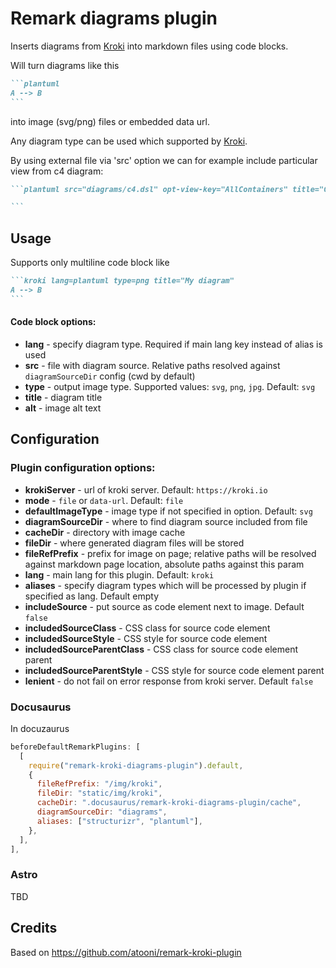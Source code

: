 # Remark diagrams plugin

Inserts diagrams from [Kroki](https://kroki.io/) into markdown files using code blocks.

Will turn diagrams like this

````md
```plantuml
A --> B
```
````

into image (svg/png) files or embedded data url.

Any diagram type can be used which supported by [Kroki](https://kroki.io/#support).

By using external file via 'src' option we can for example include particular view from c4 diagram:

````markdown
```plantuml src="diagrams/c4.dsl" opt-view-key="AllContainers" title="Context diagram"

```
````

## Usage

Supports only multiline code block like

````markdown
```kroki lang=plantuml type=png title="My diagram"
A --> B
```
````

#### Code block options:

- **lang** - specify diagram type. Required if main lang key instead of alias is used
- **src** - file with diagram source. Relative paths resolved against `diagramSourceDir` config (cwd by default)
- **type** - output image type. Supported values: `svg`, `png`, `jpg`. Default: `svg`
- **title** - diagram title
- **alt** - image alt text

## Configuration

### Plugin configuration options:

- **krokiServer** - url of kroki server. Default: `https://kroki.io`
- **mode** - `file` or `data-url`. Default: `file`
- **defaultImageType** - image type if not specified in option. Default: `svg`
- **diagramSourceDir** - where to find diagram source included from file
- **cacheDir** - directory with image cache
- **fileDir** - where generated diagram files will be stored
- **fileRefPrefix** - prefix for image on page; relative paths will be resolved against markdown page location, absolute paths against this param
- **lang** - main lang for this plugin. Default: `kroki`
- **aliases** - specify diagram types which will be processed by plugin if specified as lang. Default empty
- **includeSource** - put source as code element next to image. Default `false`
- **includedSourceClass** - CSS class for source code element
- **includedSourceStyle** - CSS style for source code element
- **includedSourceParentClass** - CSS class for source code element parent
- **includedSourceParentStyle** - CSS style for source code element parent
- **lenient** - do not fail on error response from kroki server. Default `false`

### Docusaurus

In docuzaurus

```js
beforeDefaultRemarkPlugins: [
  [
    require("remark-kroki-diagrams-plugin").default,
    {
      fileRefPrefix: "/img/kroki",
      fileDir: "static/img/kroki",
      cacheDir: ".docusaurus/remark-kroki-diagrams-plugin/cache",
      diagramSourceDir: "diagrams",
      aliases: ["structurizr", "plantuml"],
    },
  ],
],
```

### Astro

TBD

## Credits

Based on https://github.com/atooni/remark-kroki-plugin
